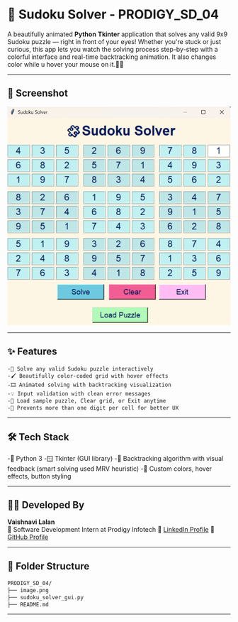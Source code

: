 # 🧩 Sudoku Solver - PRODIGY_SD_04

A beautifully animated **Python** **Tkinter** application that solves any valid 9x9 Sudoku puzzle — right in front of your eyes!
Whether you're stuck or just curious, this app lets you watch the solving process step-by-step with a colorful interface and real-time backtracking animation. 
It also changes color while u hover your mouse on it.🎨💡

---  

## 📸 Screenshot

![Sudoku Solver Screenshot](image.png)

---

## ✨ Features
    -🎯 Solve any valid Sudoku puzzle interactively 
    -🖌️ Beautifully color-coded grid with hover effects
    -🎞️ Animated solving with backtracking visualization
    -💡 Input validation with clean error messages
    -🔄 Load sample puzzle, Clear grid, or Exit anytime
    -🔢 Prevents more than one digit per cell for better UX

---

## 🛠 Tech Stack
-🐍 Python 3
-🪟 Tkinter (GUI library)
-🧠 Backtracking algorithm with visual feedback (smart solving used MRV heuristic)
-🎨 Custom colors, hover effects, button styling

---

## 🙋‍♀️ Developed By

**Vaishnavi Lalan**  
💼 Software Development Intern at Prodigy Infotech 
🔗 [LinkedIn Profile](www.linkedin.com/in/vaishnavi-lalan-270419310)
🔗 [GitHub Profile](https://github.com/VaishnaviLalan106)

---

## 📂 Folder Structure 
```
PRODIGY_SD_04/
├── image.png
├── sudoku_solver_gui.py
├── README.md
```

---
